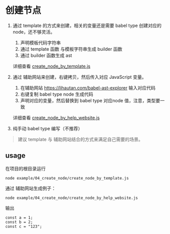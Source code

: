 # 创建节点

1. 通过 template 的方式来创建，相关的变量还是需要 babel type 创建对应的 node，还不够灵活。
    1. 声明模板代码字符串
    2. 通过 template 函数 与模板字符串生成 builder 函数
    3. 通过 builder 函数生成 ast

    详细查看 [create_node_by_template.js](./create_node_by_template.js)
2. 通过 辅助网站来创建，右键拷贝，然后传入对应 JavaScript 变量。
    1. 在辅助网站 https://lihautan.com/babel-ast-explorer 输入对应代码
    2. 右键复制 babel type node 生成代码
    3. 声明对应的变量，然后替换到 babel type 对应node 值，注意，类型要一致

    详细查看 [create_node_by_help_website.js](./create_node_by_help_website.js)
3. 纯手动 babel type 编写（不推荐）

> 建议 template 与 辅助网站结合的方式来满足自己需要的场景。

## usage

在项目的根目录运行

```shell
node example/04_create_node/create_node_by_template.js
```

通过 辅助网站生成例子：

```shell
node example/04_create_node/create_node_by_help_website.js
```

输出

```
const a = 1;
const b = 2;
const c = "123";
```
